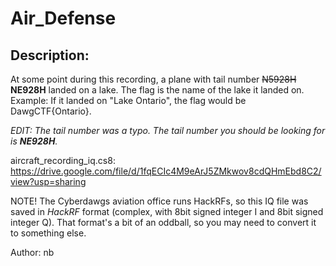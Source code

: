 
# Air_Defense
## Description:
At some point during this recording, a plane with tail number ~~N5928H~~ **NE928H** landed on a lake. The flag is the name of the lake it landed on. Example: If it landed on "Lake Ontario", the flag would be DawgCTF{Ontario}.

*EDIT: The tail number was a typo. The tail number you should be looking for is **NE928H**.*

aircraft_recording_iq.cs8: https://drive.google.com/file/d/1fqECIc4M9eArJ5ZMkwov8cdQHmEbd8C2/view?usp=sharing

NOTE! The Cyberdawgs aviation office runs HackRFs, so this IQ file was saved in *HackRF* format (complex, with 8bit signed integer I and 8bit signed integer Q). That format's a bit of an oddball, so you may need to convert it to something else.

Author: nb

